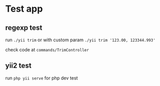 # Test app

## regexp test
run `./yii trim` or with custom param `./yii trim '123.00, 123344.993'`

check code at `commands/TrimController`

## yii2 test

run `php yii serve` for php dev test

